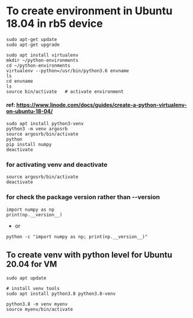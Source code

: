 # To create environment in Ubuntu 18.04 in rb5 device
  
```console
sudo apt-get update
sudo apt-get upgrade

sudo apt install virtualenv
mkdir ~/python-environments
cd ~/python-environments
virtualenv --python=/usr/bin/python3.6 envname
ls
cd envname
ls
source bin/activate   # activate environment

```

#### ref: https://www.linode.com/docs/guides/create-a-python-virtualenv-on-ubuntu-18-04/



```console
sudo apt install python3-venv
python3 -m venv argosrb
source argosrb/bin/activate
python
pip install numpy
deactivate
```

### for activating venv and deactivate
```console
source argosrb/bin/activate
deactivate
```

### for check the package version rather than --version
```console
import numpy as np
print(np.__version__)
```
- or
```console
python -c "import numpy as np; print(np.__version__)"
```   


## To create venv with python level for Ubuntu 20.04 for VM
    sudo apt update

    # install venv tools
    sudo apt install python3.8 python3.8-venv

    python3.8 -m venv myenv
    source myenv/bin/activate
